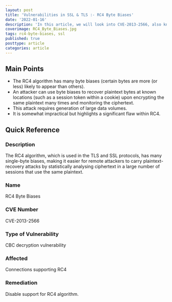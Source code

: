 ```yaml
---
layout: post
title: 'Vulnerabilities in SSL & TLS :- RC4 Byte Biases'
date: '2022-01-16'
description: 'In this article, we will look into CVE-2013-2566, also known as RC4 Byte Biases. The RC4 algorithm, which is used in the TLS and SSL protocols, has many single-byte biases, making it easier for remote attackers to carry plaintext-recovery attacks by statistically analysing ciphertext in a large number of sessions that use the same plaintext.'
coverimage: RC4_Byte_Biases.jpg
tags: rc4-byte-biases, ssl
published: true
posttype: article
categories: article
---
```

## Main Points

- The RC4 algorithm has many byte biases (certain bytes are more (or less) likely to appear than others).
- An attacker can use byte biases to recover plaintext bytes at known locations (such as a session token within a cookie) upon encrypting the same plaintext many times and monitoring the ciphertext.
- This attack requires generation of large data volumes.
- It is somewhat impractical but highlights a significant flaw within RC4.

## Quick Reference

### Description

The RC4 algorithm, which is used in the TLS and SSL protocols, has many single-byte biases, making it easier for remote attackers to carry plaintext-recovery attacks by statistically analysing ciphertext in a large number of sessions that use the same plaintext.

### Name

RC4 Byte Biases

### CVE Number

CVE-2013-2566

### Type of Vulnerability

CBC decryption vulnerability

### Affected

Connections supporting RC4

### Remediation

Disable support for RC4 algorithm.